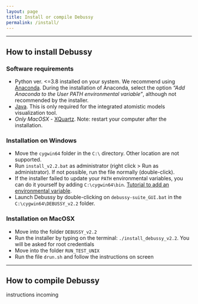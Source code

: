 ```yaml
---
layout: page
title: Install or compile Debussy
permalink: /install/
---
```


---

## How to install Debussy

### Software requirements

- Python ver. \<=3.8 installed on your system. We recommend using [Anaconda](https://www.anaconda.com/). During the installation of Anaconda, select the option *“Add Anaconda to the User PATH environmental variable”*, although not recommended by the installer.
- [Java](https://www.java.com/). This is only required for the integrated atomistic models visualization tool.
- *Only MacOSX* \- [XQuartz](www.xquartz.org). Note: restart your computer after the installation.

### Installation on Windows

- Move the `cygwin64` folder in the `C:\` directory. Other location are not supported.
- Run `install_v2.2.bat` as administrator (right click \> Run as administrator). If not possible, run the file normally (double-click).
- If the installer failed to update your `PATH` environmental variables, you can do it yourself by adding `C:\cygwin64\bin`. [Tutorial to add an environmental variable](https://www.opentechguides.com/how-to/article/windows-10/113/windows-10-set-path.html).
- Launch Debussy by double-clicking on `debussy-suite_GUI.bat` in the `C:\cygwin64\DEBUSSY_v2.2` folder.


### Installation on MacOSX

- Move into the folder `DEBUSSY_v2.2`
- Run the installer by typing on the terminal: `./install_debussy_v2.2`. You will be asked for root credentials
- Move into the folder `RUN_TEST_UNIX`
- Run the file `drun.sh` and follow the instructions on screen

---

## How to compile Debussy

instructions incoming
